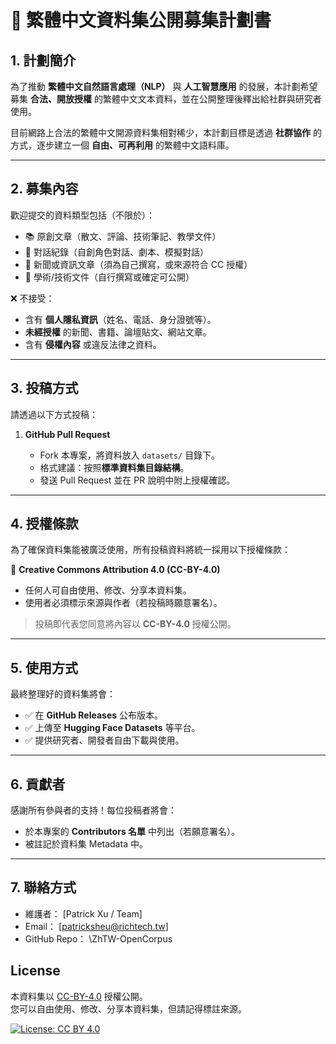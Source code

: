 # 📖 繁體中文資料集公開募集計劃書

## 1. 計劃簡介

為了推動 **繁體中文自然語言處理（NLP）** 與 **人工智慧應用** 的發展，本計劃希望募集 **合法、開放授權** 的繁體中文文本資料，並在公開整理後釋出給社群與研究者使用。

目前網路上合法的繁體中文開源資料集相對稀少，本計劃目標是透過 **社群協作** 的方式，逐步建立一個 **自由、可再利用** 的繁體中文語料庫。

---

## 2. 募集內容

歡迎提交的資料類型包括（不限於）：

* 📚 原創文章（散文、評論、技術筆記、教學文件）
* 💬 對話紀錄（自創角色對話、劇本、模擬對話）
* 📰 新聞或資訊文章（須為自己撰寫，或來源符合 CC 授權）
* 📑 學術/技術文件（自行撰寫或確定可公開）

❌ 不接受：

* 含有 **個人隱私資訊**（姓名、電話、身分證號等）。
* **未經授權** 的新聞、書籍、論壇貼文、網站文章。
* 含有 **侵權內容** 或違反法律之資料。

---

## 3. 投稿方式

請透過以下方式投稿：

1. **GitHub Pull Request**

   * Fork 本專案，將資料放入 `datasets/` 目錄下。
   * 格式建議：按照**標準資料集目錄結構**。
   * 發送 Pull Request 並在 PR 說明中附上授權確認。

---

## 4. 授權條款

為了確保資料集能被廣泛使用，所有投稿資料將統一採用以下授權條款：

📜 **Creative Commons Attribution 4.0 (CC-BY-4.0)**

* 任何人可自由使用、修改、分享本資料集。
* 使用者必須標示來源與作者（若投稿時願意署名）。

> 投稿即代表您同意將內容以 **CC-BY-4.0** 授權公開。

---

## 5. 使用方式

最終整理好的資料集將會：

* ✅ 在 **GitHub Releases** 公布版本。
* ✅ 上傳至 **Hugging Face Datasets** 等平台。
* ✅ 提供研究者、開發者自由下載與使用。

---

## 6. 貢獻者

感謝所有參與者的支持！每位投稿者將會：

* 於本專案的 **Contributors 名單** 中列出（若願意署名）。
* 被註記於資料集 Metadata 中。

---

## 7. 聯絡方式

* 維護者： \[Patrick Xu / Team]
* Email： \[[patricksheu@richtech.tw](mailto:patricksheu@richtech.tw)]
* GitHub Repo： \ZhTW-OpenCorpus

## License
本資料集以 [CC-BY-4.0](https://creativecommons.org/licenses/by/4.0/) 授權公開。  
您可以自由使用、修改、分享本資料集，但請記得標註來源。  

[![License: CC BY 4.0](https://licensebuttons.net/l/by/4.0/88x31.png)](https://creativecommons.org/licenses/by/4.0/)
